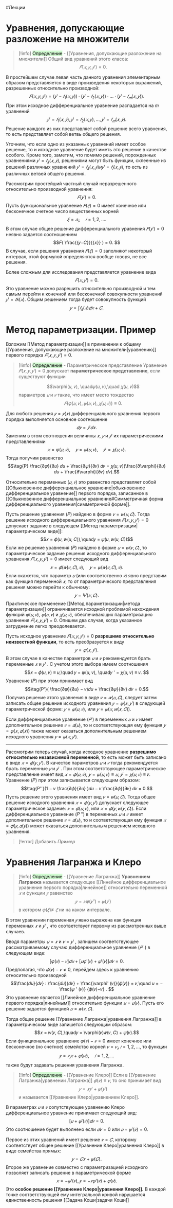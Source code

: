 #Лекции
# Уравнения, допускающие разложение на множители
> [!info] <mark style="background: #BBFABBA6;">Определение</mark> - [[Уравнения, допускающие разложение на множители]]
Общий вид уравнений этого класса: $$𝐹(𝑥, 𝑦, 𝑦′ ) = 0.$$

В простейшем случае левая часть данного уравнения элементарным образом представляется в виде произведения некоторых выражений, разрешенных относительно производной: $$𝐹(𝑥, 𝑦, 𝑦′ ) = (𝑦 ′ − 𝑓_1(𝑥, 𝑦)) · (𝑦 ′ − 𝑓_2(𝑥, 𝑦))· . . . ·(𝑦 ′ − 𝑓_𝑚(𝑥, 𝑦)).$$ При этом исходное дифференциальное уравнение распадается на 𝑚 уравнений $$𝑦 ' = 𝑓_1(𝑥, 𝑦), 𝑦' = 𝑓_2(𝑥, 𝑦), . . . , 𝑦' = 𝑓_𝑚(𝑥, 𝑦).$$Решение каждого из них представляет собой решение всего уравнения, то есть представляет собой ветвь общего решения. 

Уточним, что если одно из указанных уравнений имеет особое решение, то и исходное уравнение будет иметь это решение в качестве особого. Кроме того, заметим, что помимо решений, порожденных уравнениями $𝑦 ' = 𝑓_𝑘(𝑥, 𝑦)$, решениями могут быть функции, склеенные из решений различных уравнений $𝑦' = 𝑓_𝑘(𝑥, 𝑦) и 𝑦' = 𝑓_𝑙(𝑥, 𝑦)$, то есть из различных ветвей общего решения.

Рассмотрим простейший частный случай неразрешенного относительно производной уравнения: $$𝐹(𝑦' ) = 0.$$Пусть функциональное уравнение $𝐹(𝜉) = 0$ имеет конечное или бесконечное счетное число вещественных корней $$𝜉 = 𝑎_𝑖 ,\quad 𝑖 = 1, 2, . . ..$$В этом случае общее решение дифференциального уравнения $𝐹(𝑦' ) = 0$ неявно задается соотношением $$𝐹( \frac{{𝑦−𝐶}}{{𝑥}} ) = 0. $$В случае, если решения уравнения $𝐹(𝜉) = 0$ заполняют некоторый интервал, этой формулой определяются вообще говоря, не все решения. 

Более сложным для исследования представляется уравнение вида $$𝐹(𝑥, 𝑦' ) = 0. $$Это уравнение можно разрешить относительно производной и тем самым перейти к конечной или бесконечной совокупности уравнений $𝑦' = 𝑓𝑘(𝑥)$. Общим решением тогда будет совокупность функций $$𝑦 = ∫︀ 𝑓_𝑘(𝑥)𝑑𝑥 + 𝐶.$$
# Метод параметризации. Пример

Bзложим [[Метод параметризации]] в применении к общему [[Уравнения, допускающие разложение на множители|уравнению]] первого порядка $𝐹(𝑥, 𝑦, 𝑦′ ) = 0.$

> [!info] <mark style="background: #BBFABBA6;">Определение</mark> - Параметрическое представление
Уравнение $𝐹(𝑥, 𝑦, 𝑦' ) = 0$ допускает **параметрическое представление**, если существуют функции 
>
> $$\varphi(𝑢, 𝑣), \quad𝜓(𝑢, 𝑣),\quad 𝜒(𝑢, 𝑣)$$
параметров $𝑢$ и $𝑣$ такие, что имеет место тождество $$𝐹(\varphi(𝑢, 𝑣), 𝜓(𝑢, 𝑣), 𝜒(𝑢, 𝑣)) ≡ 0.$$

Для любого решения $𝑦 = 𝑦(𝑥)$ дифференциального уравнения первого порядка выполняется основное соотношение $$𝑑𝑦 = 𝑦'𝑑𝑥.$$ Заменим в этом соотношении величины $𝑥$, $𝑦$ и $𝑦 '$ их параметрическими представлениями $$𝑥 = \varphi(𝑢, 𝑣),\quad 𝑦 = 𝜓(𝑢, 𝑣),\quad 𝑦' = 𝜒(𝑢, 𝑣).$$ Тогда получим равенство
$$\tag{P} \frac{∂𝜓}{∂𝑢} 𝑑𝑢 + \frac{∂𝜓}{∂𝑣} 𝑑𝑣 = 𝜒(𝑢, 𝑣)(\frac{∂\varphi}{∂𝑢} 𝑑𝑢 + \frac{∂\varphi}{∂𝑣} 𝑑𝑣).$$

Относительно переменных $(𝑢, 𝑣)$ это равенство представляет собой [[Обыкновенное дифференциальное уравнение|обыкновенное дифференциальное уравнение]] первого порядка, записанное в [[Обыкновенное дифференциальное уравнение#Симметричная форма дифференциального уравнения|симметричной форме]].

Пусть решение уравнения (𝑃) найдено в форме $𝑣 = 𝑤(𝑢, 𝐶).$ Тогда решение исходного дифференциального уравнения $𝐹(𝑥, 𝑦, 𝑦′ ) = 0$ допускает задание в следующем [[Метод параметризации|параметрическом виде]]: $$𝑥 = 𝜙(𝑢, 𝑤(𝑢, 𝐶)),\quad𝑦 = 𝜓(𝑢, 𝑤(𝑢, 𝐶))$$Если же решение уравнения (𝑃) найдено в форме $𝑢 = 𝑤(𝑣, 𝐶)$, то параметрическое задание решения исходного дифференциального уравнения $𝐹(𝑥, 𝑦, 𝑦′ ) = 0$ имеет следующий вид $$𝑥 = 𝜙(𝑤(𝑣, 𝐶), 𝑣),\quad 𝑦 = 𝜓(𝑤(𝑣, 𝐶), 𝑣). $$Если окажется, что параметр $𝑢$ (или соответственно $𝑣$) явно представим как функция переменной $𝑥$, то от параметрического представления решения можно перейти к обычному: $$𝑦 = Ψ(𝑥, 𝐶).$$
Практическое применение [[Метод параметризации|метода параметризации]] ограничивается исходной проблемой нахождения функций $\varphi(𝑢, 𝑣)$, $𝜓(𝑢, 𝑣)$ и $𝜒(𝑢, 𝑣)$, обеспечивающих параметризацию уравнения $𝐹(𝑥, 𝑦, 𝑦' )$ = 0. Опишем два случая, когда указанное затруднение легко преодолевается.

Пусть исходное уравнение $𝐹(𝑥, 𝑦, 𝑦′ ) = 0$ **разрешимо относительно неизвестной функции**, то есть преобразуется к виду $$𝑦 = 𝜓(𝑥, 𝑦' ). $$В этом случае в качестве параметров $𝑢$ и $𝑣$ рекомендуется брать переменные $𝑥$ и $𝑦 '$ . С учетом этого выбора имеем соотношения $$𝑥 = 𝜙(𝑢, 𝑣) ≡ 𝑢,\quad 𝑦 = 𝜓(𝑢, 𝑣), \quad𝑦 ' = 𝜒(𝑢, 𝑣) ≡ 𝑣. $$Уравнение (𝑃) при этом принимает вид $$\tag{P'}( \frac{∂𝜓}{∂𝑢} − 𝑣)𝑑𝑢 + \frac{∂𝜓}{∂𝑣} 𝑑𝑣 = 0.$$Получив решение этого уравнения в виде $𝑣 = 𝑤(𝑢, 𝐶)$, следует затем записать общее решение исходного уравнения $𝑦 = 𝜓(𝑥, 𝑦′ )$ в следующей параметрической форме: $𝑦 = 𝜓(𝑢, 𝑣),$ или $𝑦 = 𝜓(𝑥, 𝑤(𝑥, 𝐶))$. 

Если дифференциальное уравнение ($𝑃 ′$) в переменных $𝑢$ и $𝑣$ имеет дополнительное решение $𝑣 = 𝛼(𝑢)$, то и соответствующая ему функция $𝑦 = 𝜓(𝑥, 𝛼(𝑥))$ также может оказаться дополнительным решением исходного уравнения $𝑦 = 𝜓(𝑥, 𝑦' ).$

---
Рассмотрим теперь случай, когда исходное уравнение **разрешимо относительно независимой переменной**, то есть может быть записано в виде $𝑥 = 𝜙(𝑦, 𝑦′ )$. В качестве параметров $𝑢$ и $𝑣$ тогда рекомендуется брать переменные $𝑦$ и $𝑦 '$ . При этом соответствующее параметрическое представление имеет вид $𝑥 = 𝜙(𝑢, 𝑣)$, $𝑦 = 𝜓(𝑢, 𝑣) ≡ 𝑢$, $𝑦' = 𝜒(𝑢, 𝑣)$ ≡ 𝑣. Уравнение (𝑃) при этом записывается следующим образом: $$\tag{P''}(1 − 𝑣 \frac{∂𝜙}{∂𝑢} )𝑑𝑢 − 𝑣 \frac{∂𝜙}{∂𝑣} 𝑑𝑣 = 0.$$Пусть решение этого уравнения имеет вид $𝑣 = 𝑤(𝑢, 𝐶)$. Тогда общее решение исходного уравнения $𝑥 = 𝜙(𝑦, 𝑦′ )$ допускает следующее параметрическое задание: $𝑥 = 𝜙(𝑢, 𝑣)$, или $𝑥 = 𝜙(𝑦, 𝑤(𝑦, 𝐶))$. Если дифференциальное уравнение (𝑃 ′′) в переменных $𝑢$ и $𝑣$ имеет дополнительное решение $𝑣 = 𝛼(𝑢)$, то и соответствующая ему функция $𝑥 = 𝜙(𝑦, 𝛼(𝑦))$ может оказаться дополнительным решением исходного уравнения.

> [!error] Добавить *Пример*

# Уравнения Лагранжа и Клеро

> [!info] <mark style="background: #BBFABBA6;">Определение</mark> - [[Уравнение Лагранжа]]
**Уравнением Лагранжа** называется следующее [[Линейное дифференциальное уравнение первого порядка|линейное]] относительно переменной $𝑥$ и функции $𝑦$ равенство $$𝑦 = 𝑥\varphi(𝑦 '' )+𝜓(𝑦 ')$$в котором $\varphi(𝜉̸)  \not≡ 𝜉$ ни на каком интервале.

В этом уравнении переменная $𝑦$ явно выражена как функция переменных $𝑥$ и $𝑦 '$ , что соответствует первому из рассмотренных выше случаев. 

Вводя параметры $𝑢 = 𝑥$ и $𝑣 = 𝑦'$ , запишем соответствующее рассматриваемому случаю дифференциальное уравнение ($𝑃 '$ ) в следующем виде: $$[\varphi(𝑣) − 𝑣]𝑑𝑢 + [𝑢\varphi'(𝑣) + 𝜓' (𝑣)]𝑑𝑣 = 0.$$Предполагая, что $𝜙(𝑣) − 𝑣 \ne 0$, перейдем здесь к уравнению относительно производной $$\frac{𝑑𝑢}{𝑑𝑣} : \frac{𝑑𝑢}{𝑑𝑣} + \frac{\varphi' (𝑣)}{𝜙(𝑣)} = 𝑣,\quad 𝑢 = − \frac{𝜓 ' (𝑣)} {𝜙(𝑣)−𝑣} . $$Это уравнение является [[Линейное дифференциальное уравнение первого порядка|линейным]] относительно функции $𝑢 = 𝑢(𝑣)$. Пусть его решение задается функцией $𝑢 = 𝑤(𝑣, 𝐶)$. 

Тогда общее решение [[Уравнение Лагранжа|уравнения Лагранжа]] в параметрическом виде запишется следующим образом: $$𝑥 = 𝑤(𝑣, 𝐶),\quad𝑦 = \varphi(𝑣)𝑤(𝑣, 𝐶) + 𝜓(𝑣).$$Если функциональное уравнение $\varphi(𝑣) − 𝑣 = 0$ имеет конечное или бесконечное (но счетное) семейство корней $𝑣 = 𝑣_{𝑖} , 𝑖 = 1, 2, . . .$, то функции $$𝑦 = 𝑣_𝑖𝑥+𝜓(𝑣𝑖),\quad 𝑖 = 1, 2, . . .$$также будут задавать решения уравнения Лагранжа.

> [!info] <mark style="background: #BBFABBA6;">Определение</mark> - [[Уравнение Клеро]]
Если в [[Уравнение Лагранжа|уравнении Лагранжа]] $𝜙(𝑣) ≡ 𝑣$, то оно принимает вид $$𝑦 = 𝑥𝑦' + 𝜓(𝑦' )$$и называется [[Уравнение Клеро|уравнением Клеро]]. 

В параметрах $𝑢$ и $𝑣$ сопутствующее уравнению Клеро дифференциальное уравнение принимает следующий вид: $$[𝑢+𝜓' (𝑣)]𝑑𝑣 = 0. $$Это соотношение будет выполнено если $𝑑𝑣 = 0$ или $𝑢 + 𝜓 ′ (𝑣) = 0$. 

Первое из этих уравнений имеет решение $𝑣 = 𝐶$, которому соответствует общее решение [[Уравнение Клеро|уравнения Клеро]] в виде семейства прямых: $$𝑦 = 𝐶𝑥 + 𝜓(𝐶). $$Второе же уравнение совместно с параметризацией исходного позволяет записать решение в параметрической форме $$𝑥 = −𝜓' (𝑣), 𝑦 = −𝑣𝜓' (𝑣) + 𝜓(𝑣). $$Это **особое решение [[Уравнение Клеро|уравнения Клеро]].** В каждой точке соответствующей ему интегральной кривой нарушается единственность решения [[Задача Коши|задачи Коши]]

